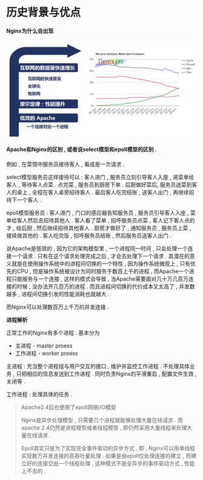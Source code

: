 # 历史背景与优点

#### Nginx为什么会出现

![](/assets/lishibeijing.png)

#### Apache和Nginx的区别 , 或者说select模型和epoll模型的区别 .

例如 , 在菜馆中服务员接待客人 , 看成是一次请求 .

select模型服务员这样接待可以 : 客人进门 , 服务员立刻引导客人入座 , 递菜单给客人 , 等待客人点菜 . 点完菜 , 服务员到厨房下单 . 后厨做好菜后, 服务员送菜到客人的桌上 , 全程在客人桌旁招待客人 . 最后客人吃完结账 , 送客人出门 , 再继续招待下一个客人 .

epoll模型服务员 : 客人进门 , 门口的感应器告知服务员 , 服务员引导客人入座 , 菜单给客人然后去招待其他人 . 客人看了菜单 , 招呼服务员点菜 , 客人记下客人点的才 , 给后厨 , 然后继续招待其他客人 . 厨房才做好了 , 通知服务员 , 服务员上菜 , 接续做其他的 . 客人吃完饭 , 招呼服务员结账 , 然后服务员送客人出门 .

说Apache是低效的 , 因为它的架构模型里 , 一个进程同一时间 , 只会处理一个连接一个请求 . 只有在这个请求处理完成之后 , 才会去处理下一个请求 . 其潜在的意义就是在使用操作系统中的进程间切换的一个特性 , 因为操作系统微观上 , 只有优先的CPU , 但是操作系统被设计为同时服务于数百上千的进程 , 而Apache一个进程只能服务与一个连接 , 这样的模式会导致 , 当Apache需要面对几十万几百万连接的时候 , 没办法开几百万的进程 . 而且进程间切换的代价成本又太高了 , 并发数越多 , 进程间切换引发的性能消耗也就越大 .

而Nginx可以处理数百万上千万的并发连接 .

**进程解析**

正常工作的Nginx有多个进程 . 基本分为

* 主进程 - master proess
* 工作进程 - worker proess

主进程 : 充当整个进程组与用户交互的接口 , 维护并监控工作进程 . 不处理具体业务 , 只把相应的信息发送到工作进程 . 同时负责Nginx的平滑重启 , 配置文件生效 , 关闭等 .

工作进程 : 处理具体的任务 .

> Apache2.4后也使用了epoll网络I/O模型
>
> Nginx是异步处理模型 , 只需要几个进程就能够处理大量在线请求 . 而apache 2.4仍然是进程模型或者线程模型 , 即仍然采用大量线程来处理大量在线请求 . 
>
> Epoll其实只是为了实现完全事件驱动的异步方式 , 即 , Nginx可以用单线程实现数万并发连接的高吞吐量处理 . 如果是由epoll仅处理连接的建立 , 而建立好的连接交由一个线程处理 , 这种模式不是全异步的事件驱动方式 , 性能上不去的 .



